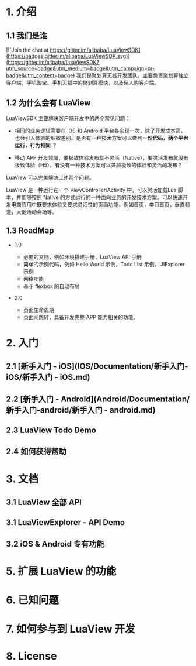 # 1. 介绍
## 1.1 我们是谁

[![Join the chat at https://gitter.im/alibaba/LuaViewSDK](https://badges.gitter.im/alibaba/LuaViewSDK.svg)](https://gitter.im/alibaba/LuaViewSDK?utm_source=badge&utm_medium=badge&utm_campaign=pr-badge&utm_content=badge)
我们是聚划算无线开发团队，主要负责聚划算独立客户端，手机淘宝、手机天猫中的聚划算模块，以及俪人购客户端。

## 1.2 为什么会有 LuaView 
LuaViewSDK 主要解决客户端开发中的两个常见问题：

- 相同的业务逻辑需要在 iOS 和 Android 平台各实现一次，除了开发成本高，也会引入体验的细微差别。是否有一种技术方案可以做到**一份代码，两个平台运行，行为相同** ？

* 移动 APP 开发领域，要极致体验发布就不灵活（Native），要灵活发布就没有极致体验（H5）。有没有一种技术方案可以兼顾极致的体验和灵活的发布？

LuaView 可以完美解决上述两个问题。

LuaView 是一种运行在一个 ViewController/Activity 中，可以灵活加载Lua 脚本，并能够按照 Native 的方式运行的一种面向业务的开发技术方案。可以快速开发电商应用中既要求体验又要求灵活性的页面功能，例如首页，类目首页，垂直频道，大促活动会场等。

## 1.3 RoadMap
- 1.0
	- 必要的文档，例如环境搭建手册，LuaView API 手册
	- 简单的示例代码，例如 Hello World 示例，Todo List 示例，UIExplorer 示例
	- 网络功能
	- 基于 flexbox 的自动布局

- 2.0
	- 页面生命周期
	- 页面间跳转，具备开发完整 APP 能力相关的功能。

# 2. 入门
## 2.1 [新手入门 - iOS](IOS/Documentation/新手入门-iOS/新手入门 - iOS.md) 
## 2.2 [新手入门 - Android](Android/Documentation/新手入门-android/新手入门 - android.md)
## 2.3 LuaView Todo Demo
## 2.4 如何获得帮助

# 3. 文档
## 3.1 LuaView 全部 API
## 3.1 LuaViewExplorer - API Demo
## 3.2 iOS & Android 专有功能

# 5. 扩展 LuaView 的功能

# 6. 已知问题

# 7. 如何参与到 LuaView 开发

# 8. License